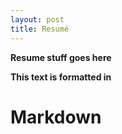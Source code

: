 ```yaml
---
layout: post
title: Resumé
---
```


**Resume stuff goes here**

**This text is formatted in**

# Markdown
